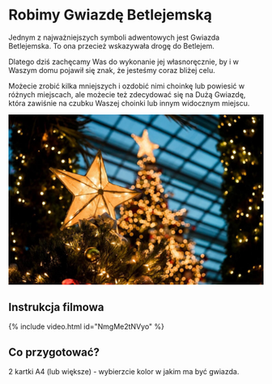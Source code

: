# Robimy Gwiazdę Betlejemską

Jednym z najważniejszych symboli adwentowych jest Gwiazda Betlejemska. To ona przecież wskazywała drogę do Betlejem.

Dlatego dziś zachęcamy Was do wykonanie jej własnoręcznie, by i w Waszym domu pojawił się znak, że jesteśmy coraz bliżej celu.

Możecie zrobić kilka mniejszych i ozdobić nimi choinkę lub powiesić w różnych miejscach, ale możecie też zdecydować się na Dużą Gwiazdę, która zawiśnie na czubku Waszej choinki lub innym widocznym miejscu.
 
![Gwiazda](/img/2021-12-20.jpg)

## Instrukcja filmowa

{% include video.html id="NmgMe2tNVyo" %}

## Co przygotować?

2 kartki A4 (lub większe) - wybierzcie kolor w jakim ma być gwiazda.